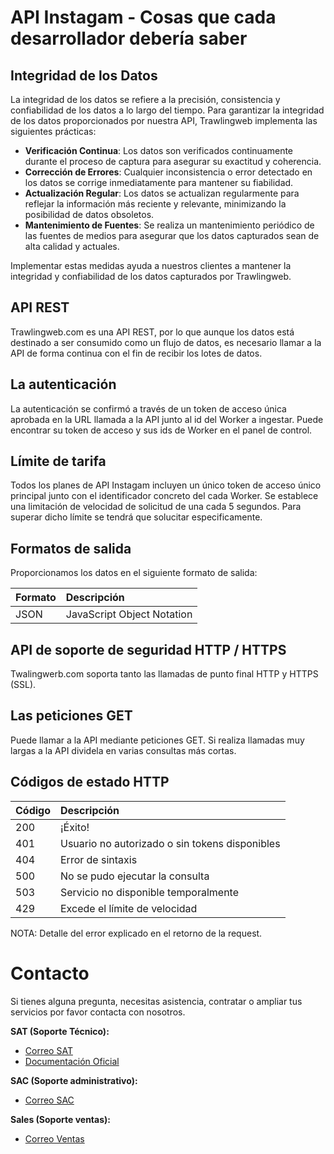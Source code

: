 # API Instagam - Cosas que cada desarrollador debería saber

## Integridad de los Datos

La integridad de los datos se refiere a la precisión, consistencia y confiabilidad de los datos a lo largo del tiempo. Para garantizar la integridad de los datos proporcionados por nuestra API, Trawlingweb implementa las siguientes prácticas:

* **Verificación Continua**: Los datos son verificados continuamente durante el proceso de captura para asegurar su exactitud y coherencia.
* **Corrección de Errores**: Cualquier inconsistencia o error detectado en los datos se corrige inmediatamente para mantener su fiabilidad.
* **Actualización Regular**: Los datos se actualizan regularmente para reflejar la información más reciente y relevante, minimizando la posibilidad de datos obsoletos.
* **Mantenimiento de Fuentes**: Se realiza un mantenimiento periódico de las fuentes de medios para asegurar que los datos capturados sean de alta calidad y actuales.

Implementar estas medidas ayuda a nuestros clientes a mantener la integridad y confiabilidad de los datos capturados por Trawlingweb.

## API REST

Trawlingweb.com es una API REST, por lo que aunque los datos está destinado a ser consumido como un flujo de datos, es necesario llamar a la API de forma continua con el fin de recibir los lotes de datos.

## La autenticación

La autenticación se confirmó a través de un token de acceso única aprobada en la URL llamada a la API junto al id del Worker a ingestar.
Puede encontrar su token de acceso y sus ids de Worker en el panel de control.

## Límite de tarifa

Todos los planes de API Instagam incluyen un único token de acceso único principal junto con el identificador concreto del cada Worker.
Se establece una limitación de velocidad de solicitud de una cada 5 segundos. Para superar dicho límite se tendrá que solucitar especificamente.

## Formatos de salida

Proporcionamos los datos en el siguiente formato de salida:

| Formato | Descripción                |
| ------- | :------------------------- |
| JSON    | JavaScript Object Notation |

## API de soporte de seguridad HTTP / HTTPS

Twalingwerb.com soporta tanto las llamadas de punto final HTTP y HTTPS (SSL).

## Las peticiones GET

Puede llamar a la API mediante peticiones GET. Si realiza llamadas muy largas a la API dividela en varias consultas más cortas.

## Códigos de estado HTTP

| Código | Descripción                                    |
| ------ | :--------------------------------------------- |
| 200    | ¡Éxito!                                        |
| 401    | Usuario no autorizado o sin tokens disponibles |
| 404    | Error de sintaxis                              |
| 500    | No se pudo ejecutar la consulta                |
| 503    | Servicio no disponible temporalmente           |
| 429    | Excede el límite de velocidad                  |

NOTA: Detalle del error explicado en el retorno de la request.

# Contacto
Si tienes alguna pregunta, necesitas asistencia, contratar o ampliar tus servicios por favor contacta con nosotros.

**SAT (Soporte Técnico):**
* [Correo SAT](mailto:support@trawlingweb.com)
* [Documentación Oficial](https://docs.trawlingweb.com)

**SAC (Soporte administrativo):**
* [Correo SAC](mailto:gestion@trawlingweb.com)

**Sales (Soporte ventas):**
* [Correo Ventas](mailto:sales@trawlingweb.com)


